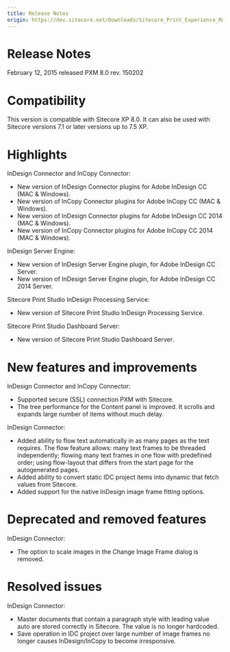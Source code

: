 ```yaml
---
title: Release Notes
origin: https://dev.sitecore.net/Downloads/Sitecore_Print_Experience_Manager/8_0/Sitecore_Print_Experience_Manager_for_8_0/Release_Notes_IW
---
```


# Release Notes

February 12, 2015 released PXM 8.0 rev. 150202

  

# Compatibility

This version is compatible with Sitecore XP 8.0. It can also be used with Sitecore versions 7.1 or later versions up to 7.5 XP.

  

# Highlights

InDesign Connector and InCopy Connector:

-   New version of InDesign Connector plugins for Adobe InDesign CC (MAC & Windows). 
-   New version of InCopy Connector plugins for Adobe InCopy CC (MAC & Windows). 
-   New version of InDesign Connector plugins for Adobe InDesign CC 2014 (MAC & Windows). 
-   New version of InCopy Connector plugins for Adobe InCopy CC 2014 (MAC & Windows).

InDesign Server Engine:

-   New version of InDesign Server Engine plugin, for Adobe InDesign CC Server.
-   New version of InDesign Server Engine plugin, for Adobe InDesign CC 2014 Server.

Sitecore Print Studio InDesign Processing Service:

-   New version of Sitecore Print Studio InDesign Processing Service.

Sitecore Print Studio Dashboard Server:

-   New version of Sitecore Print Studio Dashboard Server.

  

# New features and improvements

InDesign Connector and InCopy Connector:

-   Supported secure (SSL) connection PXM with Sitecore.
-   The tree performance for the Content panel is improved. It scrolls and expands large number of items without much delay.

InDesign Connector:

-   Added ability to flow text automatically in as many pages as the text requires. The flow feature allows: many text frames to be threaded independently; flowing many text frames in one flow with predefined order; using flow-layout that differs from the start page for the autogenerated pages.
-   Added ability to convert static IDC project items into dynamic that fetch values from Sitecore.
-   Added support for the native InDesign image frame fitting options.

  

# Deprecated and removed features

InDesign Connector:

-   The option to scale images in the Change Image Frame dialog is removed.

  

# Resolved issues

InDesign Connector:

-   Master documents that contain a paragraph style with leading value auto are stored correctly in Sitecore. The value is no longer hardcoded.
-   Save operation in IDC project over large number of image frames no longer causes InDesign/InCopy to become irresponsive.